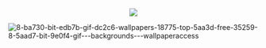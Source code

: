 ###  
<p align="center">
  <img src= "https://user-images.githubusercontent.com/82829965/223230763-6003f10c-e727-4db0-8880-95688fc67f01.gif"/>
</p>

![8-ba730-bit-edb7b-gif-dc2c6-wallpapers-18775-top-5aa3d-free-35259-8-5aad7-bit-9e0f4-gif---backgrounds---wallpaperaccess](https://user-images.githubusercontent.com/82829965/223230590-2a7f587a-94c2-4c12-b70e-2c39687b2746.gif)









<!--
**hugoms7/hugoms7** is a ✨ _special_ ✨ repository because its `README.md` (this file) appears on your GitHub profile.

Here are some ideas to get you started:

- 🔭 I’m currently working on ...
- 🌱 I’m currently learning ...
- 👯 I’m looking to collaborate on ...
- 🤔 I’m looking for help with ...
- 💬 Ask me about ...
- 📫 How to reach me: ...
- 😄 Pronouns: ...
- ⚡ Fun fact: ...
-->
